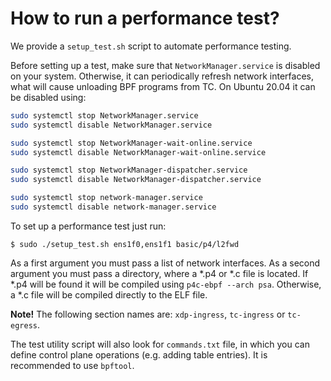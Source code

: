 # How to run a performance test? 

We provide a `setup_test.sh` script to automate performance testing.

Before setting up a test, make sure that `NetworkManager.service` is disabled on your system. Otherwise, it can periodically refresh
network interfaces, what will cause unloading BPF programs from TC. On Ubuntu 20.04 it can be disabled using:

```bash
sudo systemctl stop NetworkManager.service
sudo systemctl disable NetworkManager.service

sudo systemctl stop NetworkManager-wait-online.service
sudo systemctl disable NetworkManager-wait-online.service

sudo systemctl stop NetworkManager-dispatcher.service
sudo systemctl disable NetworkManager-dispatcher.service

sudo systemctl stop network-manager.service
sudo systemctl disable network-manager.service
```

To set up a performance test just run:

```
$ sudo ./setup_test.sh ens1f0,ens1f1 basic/p4/l2fwd
```

As a first argument you must pass a list of network interfaces. 
As a second argument you must pass a directory, where a *.p4 or *.c file is located. If *.p4 will be found it will be compiled using `p4c-ebpf --arch psa`. Otherwise, a *.c file will be compiled directly to the ELF file. 

**Note!** The following section names are: `xdp-ingress`, `tc-ingress` or `tc-egress`. 

The test utility script will also look for `commands.txt` file, in which you can define control plane operations (e.g. adding table entries). It is recommended to use `bpftool`. 

